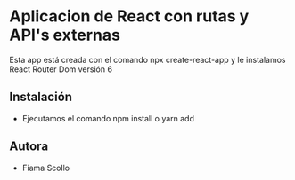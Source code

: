 # Aplicacion de React con rutas y API's externas

Esta app está creada con el comando npx create-react-app y le instalamos React Router Dom versión 6

## Instalación

- Ejecutamos el comando npm install o yarn add

## Autora

- Fiama Scollo